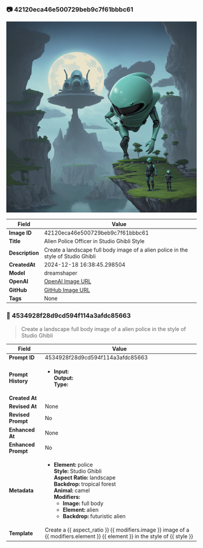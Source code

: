 

### 📷 42120eca46e500729beb9c7f61bbbc61 


![data.id](./42120eca46e500729beb9c7f61bbbc61.jpg)


| Field          | Value                                                                                                                     |
|----------------|---------------------------------------------------------------------------------------------------------------------------|
| **Image ID**             | 42120eca46e500729beb9c7f61bbbc61                                                                                                             |
| **Title**           | Alien Police Officer in Studio Ghibli Style                                                                                                       |
| **Description**           | Create a landscape full body image of a alien police in the style of Studio Ghibli                                                                                                       |
| **CreatedAt**        | 2024-12-18 16:38:45.298504                                                                                                        |
| **Model**        | dreamshaper                                                                                                        |
| **OpenAI**         | [OpenAI Image URL](http://192.168.1.85:8081/generated-images/b641156056303.png)                                                                                |
| **GitHub**         | [GitHub Image URL](https://raw.githubusercontent.com/Caneta-Silva/weeb/refs/heads/main/images/42120eca46e500729beb9c7f61bbbc61/42120eca46e500729beb9c7f61bbbc61.jpg)                                                                                |
| **Tags**       | None                                                                                                                   |

### 📜 4534928f28d9cd594f114a3afdc85663

> Create a landscape full body image of a alien police in the style of Studio Ghibli

| Field          | Value                                                                                                                                                                      |
|----------------|----------------------------------------------------------------------------------------------------------------------------------------------------------------------------|
| **Prompt ID**  | 4534928f28d9cd594f114a3afdc85663                                                                                                                                                            |
| **Prompt History** | <ul><li>**Input:**  <br> **Output:**  <br> **Type:** </li></ul> |
| **Created At** |                                                                                                                                                    |
| **Revised At** | None                                                                                                                                                   |
| **Revised Prompt** | No                                                                                                                                                                      |
| **Enhanced At** | None                                                                                                                                                  |
| **Enhanced Prompt** | No                                                                                                                                                                    |
| **Metadata**   | <ul><li>**Element:** police <br> **Style:** Studio Ghibli <br> **Aspect Ratio:** landscape <br> **Backdrop:** tropical forest <br> **Animal:** camel <br> **Modifiers:**<ul><li>**Image:** full body</li><li>**Element:** alien</li><li>**Backdrop:** futuristic alien</li></ul></li></ul> |
| **Template**   | Create a {{ aspect_ratio }} {{ modifiers.image }} image of a {{ modifiers.element }} {{ element }} in the style of {{ style }}                                                                                                                                           |


